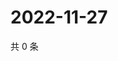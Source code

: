 # 2022-11-27

共 0 条

<!-- BEGIN WEIBO -->
<!-- 最后更新时间 Sun Nov 27 2022 00:19:46 GMT+0800 (China Standard Time) -->

<!-- END WEIBO -->

